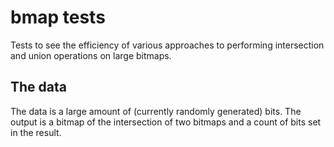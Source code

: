 # bmap tests

Tests to see the efficiency of various approaches to performing intersection and union operations on large bitmaps.

## The data

The data is a large amount of (currently randomly generated) bits. The output is a bitmap of the intersection of two bitmaps and a count of bits set in the result.
